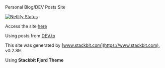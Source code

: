 Personal Blog/DEV Posts Site

[![Netlify Status](https://api.netlify.com/api/v1/badges/004250d6-a58d-488e-9c3c-7418bde0982f/deploy-status)](https://app.netlify.com/sites/athul7744/deploys)

Access the site [here](https://athul7744.netlify.app/)

Using posts from [DEV.to](https://dev.to/athul7744) 

This site was generated by [www.stackbit.com](https://www.stackbit.com), v0.2.89.

Using **Stackbit Fjord Theme**

